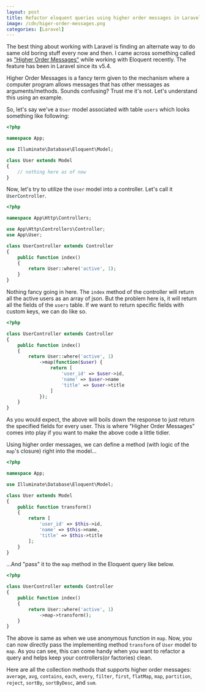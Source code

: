 ```yaml
---
layout: post
title: Refactor eloquent queries using higher order messages in Laravel
image: /cdn/higer-order-messages.png
categories: [Laravel]
---
```


The best thing about working with Laravel is finding an alternate way to do same old boring stuff every now and then. I came across something called as ["Higher Order Messages"](https://en.wikipedia.org/wiki/Higher_order_message) while working with Eloquent recently. The feature has been in Laravel since its v5.4.

Higher Order Messages is a fancy term given to the mechanism where a computer program allows messages that has other messages as arguments/methods. Sounds confusing? Trust me it's not. Let's understand this using an example.

So, let's say we've a `User` model associated with table `users` which looks something like following:

```php
<?php

namespace App;

use Illuminate\Database\Eloquent\Model;

class User extends Model 
{
    // nothing here as of now
}
```

Now, let's try to utilize the `User` model into a controller. Let's call it `UserController`.

```php
<?php

namespace App\Http\Controllers;

use App\Http\Controllers\Controller;
use App\User;

class UserController extends Controller
{
    public function index()
    {
        return User::where('active', 1);
    }
}

```

Nothing fancy going in here. The `index` method of the controller will return all the active users as an array of json. But the problem here is, it will return all the fields of the `users` table. If we want to return specific fields with custom keys, we can do like so.


```php
<?php

class UserController extends Controller
{
    public function index()
    {
        return User::where('active', 1)
            ->map(function($user) {
                return [
                    'user_id' => $user->id,
                    'name' => $user->name
                    'title' => $user->title
                ]
            });
    }
}
```

As you would expect, the above will boils down the response to just return the specified fields for every user. This is where "Higher Order Messages" comes into play if you want to make the above code a little tidier.

Using higher order messages, we can define a method (with logic of the `map`'s closure) right into the model...

```php
<?php

namespace App;

use Illuminate\Database\Eloquent\Model;

class User extends Model 
{
    public function transform()
    {
        return [
            'user_id' => $this->id,
            'name' => $this->name,
            'title' => $this->title
        ];
    }
}
```

...And "pass" it to the `map` method in the Eloquent query like below.

```php
<?php

class UserController extends Controller
{
    public function index()
    {
        return User::where('active', 1)
            ->map->transform();
    }
}
```

The above is same as when we use anonymous function in `map`. Now, you can now directly pass the implementing method `transform` of `User` model to `map`. As you can see, this can come handy when you want to refactor a query and helps keep your controllers(or factories) clean.

Here are all the collection methods that supports higher order messages: `average`, `avg`, `contains`, `each`, `every`, `filter`, `first`, `flatMap`, `map`, `partition`, `reject`, `sortBy`, `sortByDesc`, and `sum`.
